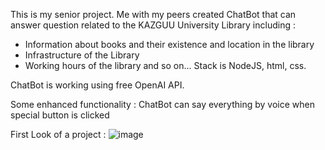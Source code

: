 This is my senior project. Me with my peers created ChatBot that can answer question related to the KAZGUU University Library including :
 - Information about books and their existence and location in the library
 - Infrastructure of the Library
 - Working hours of the library and so on...
Stack is NodeJS, html, css.

ChatBot is working using free OpenAI API. 

Some enhanced functionality :
ChatBot can say everything by voice when special button is clicked

First Look of a project :
![image](https://github.com/user-attachments/assets/f7836cae-987f-4453-83fc-4a983452e605)


